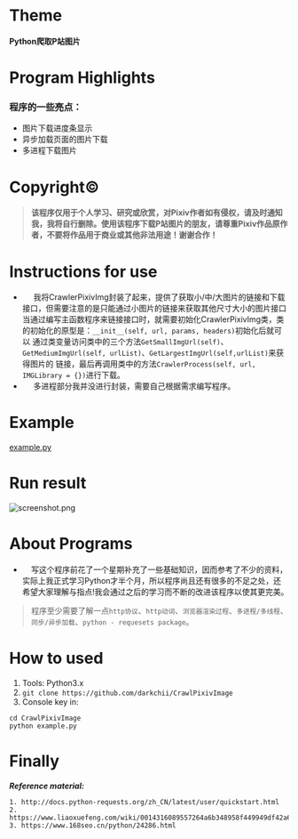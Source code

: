 # Theme
**Python爬取P站图片**

# Program Highlights
### 程序的一些亮点：
* 图片下载进度条显示
* 异步加载页面的图片下载
* 多进程下载图片

# Copyright&copy;
> **该程序仅用于个人学习、研究或欣赏，对Pixiv作者如有侵权，请及时通知我，我将自行删除。使用该程序下载P站图片的朋友，请尊重Pixiv作品原作者，不要将作品用于商业或其他非法用途！谢谢合作！**

# Instructions for use
* &nbsp;&nbsp;&nbsp;&nbsp; 我将CrawlerPixivImg封装了起来，提供了获取小/中/大图片的链接和下载接口，但需要注意的是只能通过小图片的链接来获取其他尺寸大小的图片接口当通过编写主函数程序来链接接口时，就需要初始化CrawlerPixivImg类，类的初始化的原型是：`__init__(self, url, params, headers)`初始化后就可以 通过类变量访问类中的三个方法`GetSmallImgUrl(self)`、`GetMediumImgUrl(self, urlList)`、`GetLargestImgUrl(self,urlList)`来获得图片的 链接，最后再调用类中的方法`CrawlerProcess(self, url, IMGLibrary = {})`进行下载。  
* &nbsp;&nbsp;&nbsp;&nbsp; 多进程部分我并没进行封装，需要自己根据需求编写程序。

# Example
[example.py](https://github.com/darkchii/CrawlPixivImage/blob/master/CrawlPixivImage/example.py)

# Run result
![screenshot.png](https://github.com/darkchii/CrawlPixivImage/blob/master/CrawlPixivImage/Pixiv_Img/screenshot.png)

# About Programs
+ &nbsp;&nbsp;&nbsp;&nbsp;写这个程序前花了一个星期补充了一些基础知识，因而参考了不少的资料，实际上我正式学习Python才半个月，所以程序尚且还有很多的不足之处，还希望大家理解与指点!我会通过之后的学习而不断的改进该程序以使其更完美。
> 程序至少需要了解一点`http协议`、`http动词`、`浏览器渲染过程`、`多进程/多线程`、`同步/异步加载`、`python - requesets package`。

# How to used
1. Tools: Python3.x
2. `git clone https://github.com/darkchii/CrawlPixivImage`
3. Console key in:
```
cd CrawlPixivImage
python example.py
```

# Finally
***Reference material:***
```
1. http://docs.python-requests.org/zh_CN/latest/user/quickstart.html
2. https://www.liaoxuefeng.com/wiki/0014316089557264a6b348958f449949df42a6d3a2e542c000/001431927781401bb47ccf187b24c3b955157bb12c5882d000
3. https://www.168seo.cn/python/24286.html
```
